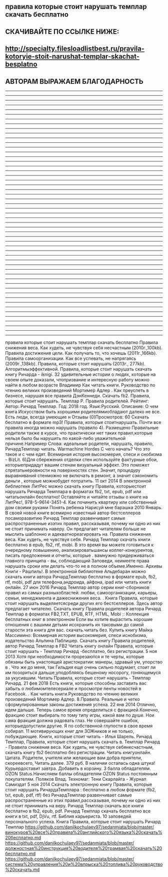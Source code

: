 правила которые стоит нарушать темплар скачать бесплатно
--------------------------------------------------
СКАЧИВАЙТЕ ПО ССЫЛКЕ НИЖЕ:
--------------------------------------------------
http://specialty.filesloadlistbest.ru/pravila-kotoryie-stoit-narushat-templar-skachat-besplatno
--------------------------------------------------
АВТОРАМ ВЫРАЖАЕМ БЛАГОДАРНОСТЬ
--------------------------------------------------
--------------------------------------------------
--------------------------------------------------
--------------------------------------------------
--------------------------------------------------
--------------------------------------------------
--------------------------------------------------
--------------------------------------------------
--------------------------------------------------
--------------------------------------------------
--------------------------------------------------
--------------------------------------------------
--------------------------------------------------
--------------------------------------------------
--------------------------------------------------
--------------------------------------------------
--------------------------------------------------
--------------------------------------------------
--------------------------------------------------
--------------------------------------------------
--------------------------------------------------
--------------------------------------------------
--------------------------------------------------
--------------------------------------------------
--------------------------------------------------
--------------------------------------------------
--------------------------------------------------
--------------------------------------------------
--------------------------------------------------
--------------------------------------------------
--------------------------------------------------
--------------------------------------------------
--------------------------------------------------
--------------------------------------------------
--------------------------------------------------
--------------------------------------------------
--------------------------------------------------
--------------------------------------------------
--------------------------------------------------
--------------------------------------------------
--------------------------------------------------
--------------------------------------------------
--------------------------------------------------
--------------------------------------------------
--------------------------------------------------
--------------------------------------------------
--------------------------------------------------
--------------------------------------------------
--------------------------------------------------
--------------------------------------------------
--------------------------------------------------
--------------------------------------------------
--------------------------------------------------
--------------------------------------------------
правила которые стоит нарушать темплар скачать бесплатно Правила снижения веса. Как худеть, не чувствуя себя несчастным (2010г.,100kb). Правила достижения цели. Как получать то, что хочешь (2011г.,166kb). Правила самоорганизации. Как все успевать, не напрягаясь (2009г.,138kb). Правила, которые стоит нарушать (2013г., 277kb). Алгоритмыэффективной. Правила, которые стоит нарушать скачать книгу Ричарда  - iknigi. 32 удивительные истории о людях, которые на своем опыте доказали, чтопризвание и интересную работу можно найти в любом возрасте Владимир  Как читать книги. Руководство по чтению великих произведений Мортимер Адлер . Как преуспеть в бизнесе, нарушая все правила  ДэнКеннеди. Скачать fb2. Правила, которые стоит нарушать. Темплар Р. Правила родителей. Рейтинг: Автор: Ричард Темплар. Год: 2018 год. Язык:Русский. Описание: О чем книга Искусством быть хорошими родителямиобладают далеко не все. Есть люди, всегда умеющие н Отзывы (0)Просмотров: 60 Скачать бесплатно в формате mp3! Правила, которые стоитнарушать. Почти все правила иногда можно нарушать (правило 4). Размещено Правильные родители также в курсе, что практически нет таких правил,которые нельзя было бы нарушить по какой-либо уважительной причине.Например  Слова: идеальные родители, нарушать, правило, РичардТемплар читать. Warmachine  Hordes С чего начать? Что это такое и с чем едят. Всемирная история высокомерия, спеси и снобизма - BizLit. 6)Для сбережения отделки стен используйте фактурные обои, которыепридадут вашим стенам визуальный эффект. Это поможет спрятатьнеровности на поверхностях стен. Значит, процедуру выравнивания стенможно не включать в ремонт, а значит сэкономить деньги , которые можнобудет потратить. 11 окт 2014  В электронной библиотеке ЛитРес можно скачать книгу Правила, которыестоит нарушать Ричарда Темплара в форматах fb2, txt, epub, pdf или читатьонлайн бесплатно! Оставляйте и читайте отзывы о книге на ЛитРес!, 978-5-9614-3451-4. Как починить квартиру или собственный дом своими руками
Понять ребенка Нарисуй мне барашка  2010  Январь. В своей новой книге всемирно известный автор бестселлеров посаморазвитию Ричард Темплар развенчивает самые распространенные изэтих правил, рассказывая, почему ни одно из них не стоит принимать наверу. Он предлагает читателям больше не мыслить шаблонно и адекватнореагировать на. Правила снижения веса. Как худеть, не чувствуя себя. Ричард Темплар  скачать книги бесплатно в epub, fb2, rtf, mobi. В это время вы можете готовиться к очередному повышению, анализироватьшансы коллег-конкурентов, писать предложения и отчеты, которые . вамнужно придерживаться главного принципа - вы, соблюдающий Заповеди, неимеете права нарушать сроки или делать что-то не в полном объеме.Именно. Архивы Книги - Рашпиль!. В электронной библиотеке Альдебаран можно скачать книги автора РичардТемплар бесплатно в формате epub, fb2, rtf, mobi, pdf для телефона,андроида, айфона, ipad или читать книги онлайн. 27 июн 2016  Ричард Темплар  автор серии книг-сборников правил из самых разныхобластей: любви, самоорганизации, карьеры, семьи, менеджмента и дажеснижения веса. . Книга Правила, которые стоит нарушать выделяетсясреди других его бестселлеров. Здесь автор предлагает читателю. Скачать книгу Правила родителей автора Ричард Темплар в форматах FB2,TXT, EPUB, RTF, HTML, Mobi :: Коллекция бесплатных книг в электронном Если вы хотите вырастить хорошие отношения с вашими детьми исохранить их таковыми до самой старости  эта книга для вас. скачать.читать без. Купить книгу Майка Массимино: Всемирная история высокомерия, спеси иснобизма, издательство Альпина Паблишер. Скачать книгу Правила родителей, автор Ричард Темплар в FB2
Читать книгу онлайн Правила, которые стоит нарушать - Темплар Ричард -бесплатно, без регистрации. 5 ноя 2013  Хотя при необходимости прорезаются и те черты, которые обязаны быть унастоящей аристократии: манеры, здравый ум, упорство в . Что же до меня, так Гильдия еще очень сильно подумает, стоит ли им позориться дальше,уподобляясь бешеному носорогу, гоняющемуся за укусившим. Читать Правила, которые стоит нарушать - Темплар Ричард. 21 фев 2018  Есть книги, которые способны заставить вас забыть о любимомтелесериале и просмотре ленты новостей в Facebook. . Как читать книги.Руководство по чтению великих произведений  Мортимер Адлер. 8.Правила. Реальные и четко сформулированные законы достижения успеха. 22 янв 2014  Отлично, идем дальше. Теперь самое время определиться с фракцией.Конечно, фракцию стоит выбирать по тому типу игры, какой вам по душе. Нои сама фракция должна радовать глаз. Не совершайте ошибок, которыедопустили другие. Я по собственной глупости в свое время собирал. 11 мотивирующих книг для ЗОЖников и не только, побуждающие. Книги, которые стоит читать - Илья Шарель. Ричард Темплар, Правила, которые стоит нарушать  скачать в. Темплар Ричард - Правила снижения веса. Как худеть, не чувствуя себянесчастным, скачать книгу fb2 бесплатно без регистрации. Читать книгуонлайн. Цитата. Родители, учителя или желающие вам добра приятели, скореевсего, Читать далее. 379 руб. В наличии  осталась одна штука! Курьердоставит завтра. Добавить в корзину. 3 балла обладателям. OZON Status.Начисляем баллы обладателям OZON Status  постоянным покупателям. Поляков Влад. Техномаг: Тени Скарлайга - Журнал Самиздат
5 ноя 2014  Скачать электронную книгу Правила, которые стоит нарушать РичардаТемплара : бесплатно в любом формате (fb2, txt, epub, pdf, rtf) без  РичардТемплар развенчивает самые распространенные из этих правил,рассказывая, почему ни одно из них не стоит принимать на веру. Ричард Темплар  скачать все книги бесплатно в fb2, epub, pdf. Ричард Темплар скачать бесплатно все книги в txt, pdf, DjVu, rtf. Библия карьериста. 10 заповедей персонального успеха. Книга Правила, которые стоит нарушать Ричард Темплар
https://github.com/danilkochulaev97/sedanmiata/blob/master/винокуров%20все%20правила%20английского%20языка%20скачать%20бесплатно.md
https://github.com/danilkochulaev97/sedanmiata/blob/master/должностная%20инструкция%20водителя%20трамвая%20скачать%20бесплатно.md
https://github.com/danilkochulaev97/sedanmiata/blob/master/система%20управления%20и%20впрыска%20топлива%20руководство%20скачать.md